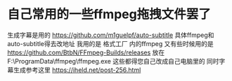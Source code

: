 # 自己常用的一些ffmpeg拖拽文件罢了
生成字幕是用的 https://github.com/m1guelpf/auto-subtitle
具体ffmpeg和auto-subtitle得去改地址
我用的是 格式工厂 内的ffmpeg 又有些时候用的是 https://github.com/BtbN/FFmpeg-Builds/releases
放在F:\ProgramData\ffmpeg\ffmpeg.exe
这些都得您自己改成自己电脑里的
同时字幕生成参考这里 https://iheld.net/post-256.html
